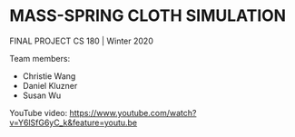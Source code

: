 # MASS-SPRING CLOTH SIMULATION

FINAL PROJECT
CS 180 | Winter 2020

Team members:
- Christie Wang
- Daniel Kluzner
- Susan Wu

YouTube video:
https://www.youtube.com/watch?v=Y6lSfG6yC_k&feature=youtu.be
